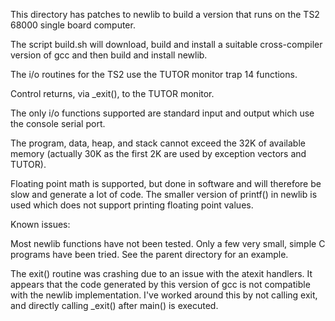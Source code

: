 This directory has patches to newlib to build a version that runs on
the TS2 68000 single board computer.

The script build.sh will download, build and install a suitable
cross-compiler version of gcc and then build and install newlib.

The i/o routines for the TS2 use the TUTOR monitor trap 14 functions.

Control returns, via _exit(), to the TUTOR monitor.

The only i/o functions supported are standard input and output which
use the console serial port.

The program, data, heap, and stack cannot exceed the 32K of available
memory (actually 30K as the first 2K are used by exception vectors and
TUTOR).

Floating point math is supported, but done in software and will
therefore be slow and generate a lot of code. The smaller version of
printf() in newlib is used which does not support printing floating
point values.

Known issues:

Most newlib functions have not been tested. Only a few very small,
simple C programs have been tried. See the parent directory for
an example.

The exit() routine was crashing due to an issue with the atexit
handlers. It appears that the code generated by this version of gcc is
not compatible with the newlib implementation. I've worked around this
by not calling exit, and directly calling _exit() after main() is
executed.
